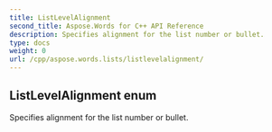 ```yaml
---
title: ListLevelAlignment
second_title: Aspose.Words for C++ API Reference
description: Specifies alignment for the list number or bullet. 
type: docs
weight: 0
url: /cpp/aspose.words.lists/listlevelalignment/
---
```

## ListLevelAlignment enum


Specifies alignment for the list number or bullet.

